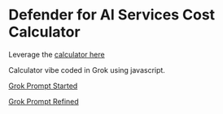 # Defender for AI Services Cost Calculator

Leverage the [calculator here](https://d4calcs.z20.web.core.windows.net/)

Calculator vibe coded in Grok using javascript. 

[Grok Prompt Started](https://grok.com/share/bGVnYWN5_1212a9ab-953b-4824-8049-29f6a398cea9)

[Grok Prompt Refined](https://grok.com/share/bGVnYWN5_1d8e62ec-6fb8-4704-a40c-44115d9ed942)
